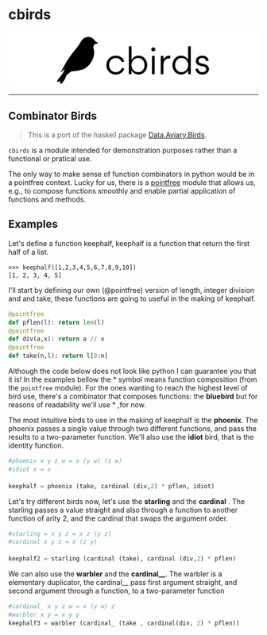 # cbirds

![](https://raw.githubusercontent.com/jotaalvim/cbirds/main/cbirds_logo.png?token=GHSAT0AAAAAACBVWHWHMKEHXZMHLXIF4RICZD7R4PA)

---
## Combinator Birds

> This is a port of the haskell package [Data.Aviary.Birds](https://hackage.haskell.org/package/data-aviary-0.4.0/docs/Data-Aviary-Birds.html).

``cbirds`` is a module intended for demonstration purposes rather than a functional or pratical use.

The only way to make sense of function combinators in python would be in a pointfree context. 
Lucky for us, there is a [pointfree](https://pypi.org/project/pointfree/)
module that allows us, e.g., to compose functions smoothly and enable partial application of functions and methods. 

## Examples

Let's define a function keephalf, keephalf is a function that return the first half of a list. 
```
>>> keephalf([1,2,3,4,5,6,7,8,9,10])
[1, 2, 3, 4, 5]
```

I'll start by defining our own (@pointfree) version of length, integer division and and take, 
these functions are going to useful in the making of keephalf.

```python
@pointfree
def pflen(l): return len(l) 
@pointfree
def div(a,x): return a // x
@pointfree
def take(n,l): return l[0:n]
```

Although the code below does not look like python I can guarantee you that it is!
In the examples bellow the * symbol means function composition (from the ``pointfree`` module). For the ones wanting to
reach the highest level of bird use, there's a combinator that composes functions: the **bluebird** but for reasons of
readability we'll use * ,for now. 

The most intuitive birds to use in the making of keephalf is the **phoenix**.
The phoenix passes a single value through two different functions, 
and pass the results to a two-parameter function. We'll also use the **idiot** bird, that is the identity function.

```python
#phoenix x y z w = x (y w) (z w)
#idiot x = x

keephalf = phoenix (take, cardinal (div,2) * pflen, idiot)
```

Let's try different birds now, let's use the **starling** and the **cardinal** .
The starling passes a value straight and also through a function to another function of arity 2, and the
cardinal that swaps the argument order.

```python
#starling = x y z = x z (y z)
#cardinal x y z = x (z y)

keephalf2 = starling (cardinal (take), cardinal (div,2) * pflen)
```

We can also use the **warbler** and the **cardinal__**. The warbler is a elementary duplicator, the cardinal__
pass first argument straight, and second argument through a function,
to a two-parameter function

```python
#cardinal_ x y z w = x (y w) z
#warbler x y = x y y
keephalf3 = warbler (cardinal_ (take , cardinal(div, 2) * pflen))
```
